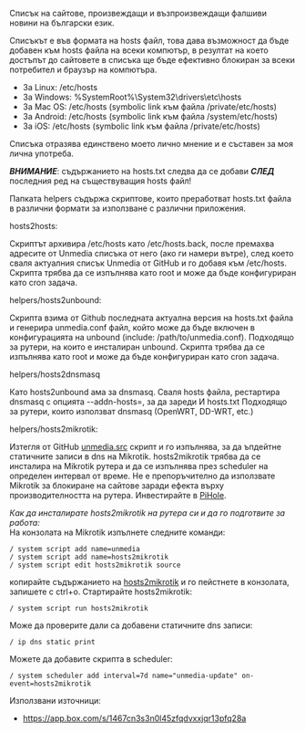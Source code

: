 Списък на сайтове, произвеждащи и възпроизвеждащи фалшиви новини на български език.

Списъкът е във формата на hosts файл, това дава възможност да бъде добавен към hosts файла на всеки
компютър, в резултат на което достъпът до сайтовете в списъка ще бъде ефективно блокиран за всеки
потребител и браузър на компютъра.

- За Linux: /etc/hosts   
- За Windows: %SystemRoot%\System32\drivers\etc\hosts   
- За Mac OS: /etc/hosts (symbolic link към файла /private/etc/hosts)   
- За Android: /etc/hosts (symbolic link към файла /system/etc/hosts)   
- За iOS: /etc/hosts (symbolic link към файла /private/etc/hosts)   

Списъка отразява единствено моето лично мнение и е съставен за моя лична употреба.

_**ВНИМАНИЕ**_: съдържанието на hosts.txt следва да се добави _**СЛЕД**_ последния ред на
съществуващия hosts файл!

Папката helpers съдържа скриптове, които преработват hosts.txt файла в различни формати за
използване с различни приложения.

hosts2hosts:   

Скриптът архивира /etc/hosts като /etc/hosts.back, после премахва адресите от Unmedia
списъка от него (ако ги намери вътре), след което сваля актуалния списък Unmedia от
GitHub и го добавя към /etc/hosts.
Скрипта трябва да се изпълнява като root и може да бъде конфигуриран като cron задача.

helpers/hosts2unbound:

Скрипта взима от Github последната актуална версия на hosts.txt файла и генерира unmedia.conf файл,
който може да бъде включен в конфигурацията на unbound (include: /path/to/unmedia.conf). Подходящо
за рутери, на които е инсталиран unbound. Скрипта трябва да се изпълнява като root и може да бъде
конфигуриран като cron задача.

helpers/hosts2dnsmasq

Като hosts2unbound ама за dnsmasq.
Сваля hosts файла, рестартира dnsmasq с опцията --addn-hosts=, за да зареди И hosts.txt
Подходящо за рутери, които използват dnsmasq (OpenWRT, DD-WRT, etc.)

helpers/hosts2mikrotik:   

Изтегля от GitHub
[unmedia.src](https://github.com/yradunchev/unmedia/blob/master/mikrotik/unmedia.src)
скрипт и го изпълнява, за да ъпдейтне статичните записи в dns на
Mikrotik. hosts2mikrotik трябва да се инсталира на Mikrotik рутера и да се
изпълнява през scheduler на определен интервал от време. Не е препоръчително да
използвате Mikrotik за блокиране на сайтове заради ефекта върху
производителността на рутера. Инвестирайте в [PiHole](https://pi-hole.net/).

_Как да инсталирате hosts2mikrotik на рутера си и да го подготвите за работа:_   
На конзолата на Mikrotik изпълнете следните команди:
```
/ system script add name=unmedia
/ system script add name=hosts2mikrotik
/ system script edit hosts2mikrotik source
```
копирайте съдържанието на
[hosts2mikrotik](https://github.com/yradunchev/unmedia/blob/master/helpers/hosts2mikrotik.scr)
и го пейстнете в конзолата, запишете с ctrl+o. Стартирайте hosts2mikrotik:
```
/ system script run hosts2mikrotik
```
Може да проверите дали са добавени статичните dns записи:
```
/ ip dns static print
```
Можете да добавите скрипта в scheduler:
```
/ system scheduler add interval=7d name="unmedia-update" on-event=hosts2mikrotik
```

Използвани източници:
- https://app.box.com/s/1467cn3s3n0l45zfqdvxxjqr13pfq28a

